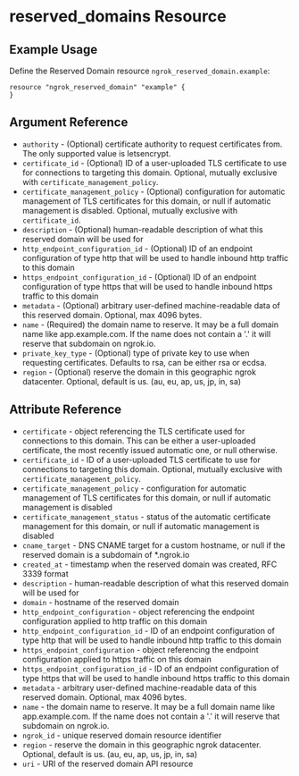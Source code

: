 # reserved_domains Resource

## Example Usage

Define the Reserved Domain resource `ngrok_reserved_domain.example`:

```
resource "ngrok_reserved_domain" "example" {
}
```

## Argument Reference

* `authority` - (Optional) certificate authority to request certificates from. The only supported value is letsencrypt.
* `certificate_id` - (Optional) ID of a user-uploaded TLS certificate to use for connections to targeting this domain. Optional, mutually exclusive with `certificate_management_policy`.
* `certificate_management_policy` - (Optional) configuration for automatic management of TLS certificates for this domain, or null if automatic management is disabled. Optional, mutually exclusive with `certificate_id`.
* `description` - (Optional) human-readable description of what this reserved domain will be used for
* `http_endpoint_configuration_id` - (Optional) ID of an endpoint configuration of type http that will be used to handle inbound http traffic to this domain
* `https_endpoint_configuration_id` - (Optional) ID of an endpoint configuration of type https that will be used to handle inbound https traffic to this domain
* `metadata` - (Optional) arbitrary user-defined machine-readable data of this reserved domain. Optional, max 4096 bytes.
* `name` - (Required) the domain name to reserve. It may be a full domain name like app.example.com. If the name does not contain a '.' it will reserve that subdomain on ngrok.io.
* `private_key_type` - (Optional) type of private key to use when requesting certificates. Defaults to rsa, can be either rsa or ecdsa.
* `region` - (Optional) reserve the domain in this geographic ngrok datacenter. Optional, default is us. (au, eu, ap, us, jp, in, sa)

## Attribute Reference

* `certificate` - object referencing the TLS certificate used for connections to this domain. This can be either a user-uploaded certificate, the most recently issued automatic one, or null otherwise.
* `certificate_id` - ID of a user-uploaded TLS certificate to use for connections to targeting this domain. Optional, mutually exclusive with `certificate_management_policy`.
* `certificate_management_policy` - configuration for automatic management of TLS certificates for this domain, or null if automatic management is disabled
* `certificate_management_status` - status of the automatic certificate management for this domain, or null if automatic management is disabled
* `cname_target` - DNS CNAME target for a custom hostname, or null if the reserved domain is a subdomain of *.ngrok.io
* `created_at` - timestamp when the reserved domain was created, RFC 3339 format
* `description` - human-readable description of what this reserved domain will be used for
* `domain` - hostname of the reserved domain
* `http_endpoint_configuration` - object referencing the endpoint configuration applied to http traffic on this domain
* `http_endpoint_configuration_id` - ID of an endpoint configuration of type http that will be used to handle inbound http traffic to this domain
* `https_endpoint_configuration` - object referencing the endpoint configuration applied to https traffic on this domain
* `https_endpoint_configuration_id` - ID of an endpoint configuration of type https that will be used to handle inbound https traffic to this domain
* `metadata` - arbitrary user-defined machine-readable data of this reserved domain. Optional, max 4096 bytes.
* `name` - the domain name to reserve. It may be a full domain name like app.example.com. If the name does not contain a '.' it will reserve that subdomain on ngrok.io.
* `ngrok_id` - unique reserved domain resource identifier
* `region` - reserve the domain in this geographic ngrok datacenter. Optional, default is us. (au, eu, ap, us, jp, in, sa)
* `uri` - URI of the reserved domain API resource

